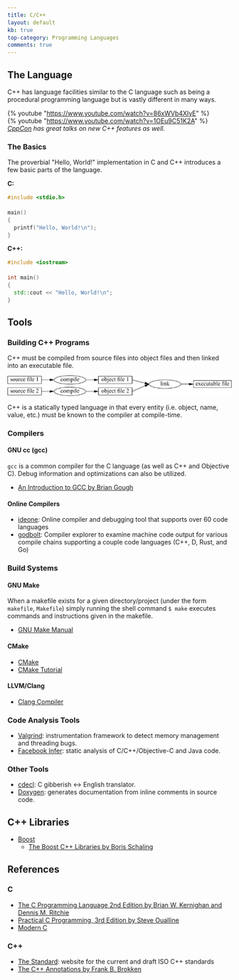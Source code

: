 ```yaml
---
title: C/C++
layout: default
kb: true
top-category: Programming Languages
comments: true
---
```


## The Language

C++ has language facilities similar to the C language such as being a procedural programming language but is vastly different in many ways.

{% youtube "https://www.youtube.com/watch?v=86xWVb4XIyE" %}
<br />
{% youtube "https://www.youtube.com/watch?v=1OEu9C51K2A" %}
*[CppCon](https://www.youtube.com/channel/UCMlGfpWw-RUdWX_JbLCukXg) has great talks on new C++ features as well.*

### The Basics

The proverbial "Hello, World!" implementation in C and C++ introduces a few basic parts of the language.

**C:**
```c 
#include <stdio.h>

main()
{
  printf("Hello, World!\n");
}
```

**C++:**
```cpp
#include <iostream>

int main()
{
  std::cout << "Hello, World!\n";
}
```




## Tools

### Building C++ Programs

C++ must be compiled from source files into object files and then linked into an executable file.

![cpp_linking](cpp_linking.png)

C++ is a statically typed language in that every entity (i.e. object, name, value, etc.) must be known to the compiler at compile-time.

### Compilers

#### GNU cc (gcc)

`gcc` is a common compiler for the C language (as well as C++ and Objective C). Debug information and optimizations can also be utilized.

* [An Introduction to GCC by Brian Gough](http://www.network-theory.co.uk/docs/gccintro/)

#### Online Compilers

* [ideone](https://ideone.com/): Online compiler and debugging tool that supports over 60 code languages
* [godbolt](https://godbolt.org/): Compiler explorer to examine machine code output for various compile chains supporting a couple code languages (C++, D, Rust, and Go)


### Build Systems

#### GNU Make

When a makefile exists for a given directory/project (under the form `makefile`, `Makefile`) simply running the shell command `$ make` executes commands and instructions given in the makefile.

* [GNU Make Manual](https://www.gnu.org/software/make/manual/make.html)

#### CMake

* [CMake](https://cmake.org/)
* [CMake Tutorial](https://cmake.org/cmake-tutorial/)

#### LLVM/Clang

* [Clang Compiler](http://clang.llvm.org/docs/UsersManual.html)


### Code Analysis Tools

* [Valgrind](http://valgrind.org/): instrumentation framework to detect memory management and threading bugs.
* [Facebook Infer](http://fbinfer.com/): static analysis of C/C++/Objective-C and Java code.



### Other Tools

* [cdecl](https://cdecl.org/): C gibberish ↔ English translator.
* [Doxygen](http://www.stack.nl/~dimitri/doxygen/index.html): generates documentation from inline comments in source code.



## C++ Libraries

* [Boost](http://www.boost.org/)
  + [The Boost C++ Libraries by Boris Schaling](https://theboostcpplibraries.com/)



## References

### C 

* [The C Programming Language 2nd Edition by Brian W. Kernighan and Dennis M. Ritchie](https://www.amazon.com/Programming-Language-Brian-W-Kernighan/dp/0131103628)
* [Practical C Programming, 3rd Edition by Steve Oualline](http://shop.oreilly.com/product/9781565923065.do)
* [Modern C](http://icube-icps.unistra.fr/img_auth.php/d/db/ModernC.pdf)

### C++

* [The Standard](https://isocpp.org/std/the-standard): website for the current and draft ISO C++ standards
* [The C++ Annotations by Frank B. Brokken](http://www.icce.rug.nl/documents/cplusplus/)

